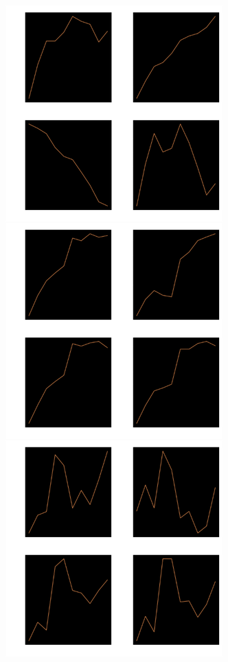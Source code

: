 ![alt text](report/imgs/plots_nb_inv.png "Optimization for Naive Bayes (BOW)")
![alt text](report/imgs/plots_svm1_inv.png "Optimization for SVM (Word2Vec)")
![alt text](report/imgs/plots_svm2_inv.png "Optimization for SVM (Pre-trained Word2Vec)")
